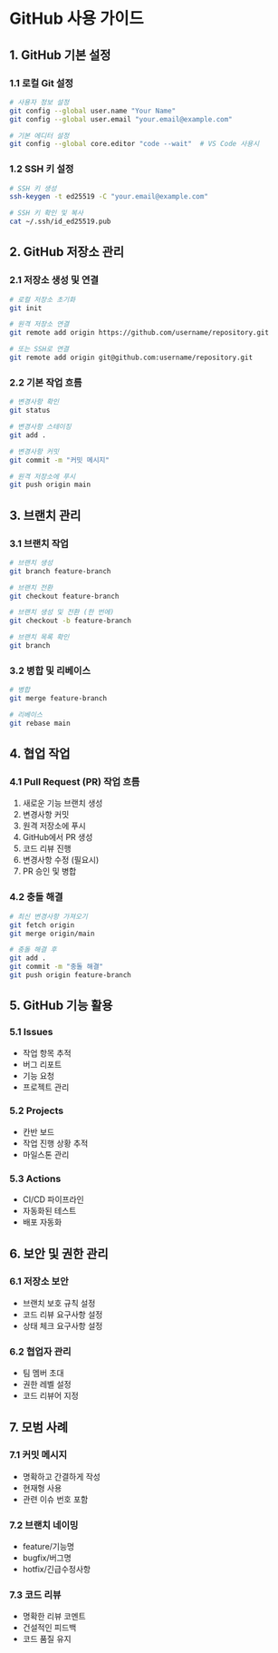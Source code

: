 # GitHub 사용 가이드

## 1. GitHub 기본 설정

### 1.1 로컬 Git 설정
```bash
# 사용자 정보 설정
git config --global user.name "Your Name"
git config --global user.email "your.email@example.com"

# 기본 에디터 설정
git config --global core.editor "code --wait"  # VS Code 사용시
```

### 1.2 SSH 키 설정
```bash
# SSH 키 생성
ssh-keygen -t ed25519 -C "your.email@example.com"

# SSH 키 확인 및 복사
cat ~/.ssh/id_ed25519.pub
```

## 2. GitHub 저장소 관리

### 2.1 저장소 생성 및 연결
```bash
# 로컬 저장소 초기화
git init

# 원격 저장소 연결
git remote add origin https://github.com/username/repository.git

# 또는 SSH로 연결
git remote add origin git@github.com:username/repository.git
```

### 2.2 기본 작업 흐름
```bash
# 변경사항 확인
git status

# 변경사항 스테이징
git add .

# 변경사항 커밋
git commit -m "커밋 메시지"

# 원격 저장소에 푸시
git push origin main
```

## 3. 브랜치 관리

### 3.1 브랜치 작업
```bash
# 브랜치 생성
git branch feature-branch

# 브랜치 전환
git checkout feature-branch

# 브랜치 생성 및 전환 (한 번에)
git checkout -b feature-branch

# 브랜치 목록 확인
git branch
```

### 3.2 병합 및 리베이스
```bash
# 병합
git merge feature-branch

# 리베이스
git rebase main
```

## 4. 협업 작업

### 4.1 Pull Request (PR) 작업 흐름
1. 새로운 기능 브랜치 생성
2. 변경사항 커밋
3. 원격 저장소에 푸시
4. GitHub에서 PR 생성
5. 코드 리뷰 진행
6. 변경사항 수정 (필요시)
7. PR 승인 및 병합

### 4.2 충돌 해결
```bash
# 최신 변경사항 가져오기
git fetch origin
git merge origin/main

# 충돌 해결 후
git add .
git commit -m "충돌 해결"
git push origin feature-branch
```

## 5. GitHub 기능 활용

### 5.1 Issues
- 작업 항목 추적
- 버그 리포트
- 기능 요청
- 프로젝트 관리

### 5.2 Projects
- 칸반 보드
- 작업 진행 상황 추적
- 마일스톤 관리

### 5.3 Actions
- CI/CD 파이프라인
- 자동화된 테스트
- 배포 자동화

## 6. 보안 및 권한 관리

### 6.1 저장소 보안
- 브랜치 보호 규칙 설정
- 코드 리뷰 요구사항 설정
- 상태 체크 요구사항 설정

### 6.2 협업자 관리
- 팀 멤버 초대
- 권한 레벨 설정
- 코드 리뷰어 지정

## 7. 모범 사례

### 7.1 커밋 메시지
- 명확하고 간결하게 작성
- 현재형 사용
- 관련 이슈 번호 포함

### 7.2 브랜치 네이밍
- feature/기능명
- bugfix/버그명
- hotfix/긴급수정사항

### 7.3 코드 리뷰
- 명확한 리뷰 코멘트
- 건설적인 피드백
- 코드 품질 유지 